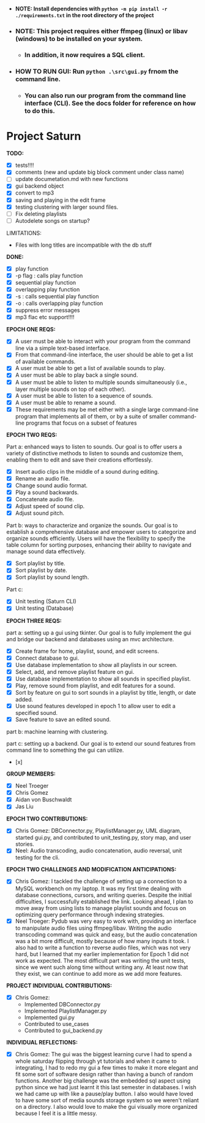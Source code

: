 - #### NOTE: Install dependencies with `python -m pip install -r ./requirements.txt` in the root directory of the project

- ### NOTE: This project requires either ffmpeg (linux) or libav (windows) to be installed on your system.
  - ### In addition, it now requires a SQL client.

- ### HOW TO RUN GUI: Run `python .\src\gui.py` frnom the command line.
  - ### You can also run our program from the command line interface (CLI). See the docs folder for reference on how to do this.  

# Project Saturn

**TODO:**

- [x] tests!!!!
- [x] comments (new and update big block comment under class name)
- [ ] update documetation.md with new functions
- [x] gui backend object
- [x] convert to mp3
- [x] saving and playing in the edit frame
- [x] testing clustering with larger sound files.
- [ ] Fix deleting playlists
- [ ] Autodelete songs on startup?

LIMITATIONS:
- Files with long titles are incompatible with the db stuff

**DONE:**

- [x] play function
- [x] -p flag : calls play function
- [x] sequential play function
- [x] overlapping play function
- [x] -s : calls sequential play function
- [x] -o : calls overlapping play function
- [x] suppress error messages
- [x] mp3 flac etc support!!!!

**EPOCH ONE REQS:**

- [x] A user must be able to interact with your program from the command line via a simple text-based interface.
- [x] From that command-line interface, the user should be able to get a list of available commands.
- [x] A user must be able to get a list of available sounds to play.
- [x] A user must be able to play back a single sound.
- [x] A user must be able to listen to multiple sounds simultaneously (i.e., layer multiple sounds on top of each other).
- [x] A user must be able to listen to a sequence of sounds.
- [x] A user must be able to rename a sound.
- [x] These requirements may be met either with a single large command-line program that implements all of them, or by a suite of smaller command-line programs that focus on a subset of features

**EPOCH TWO REQS:**

Part a: enhanced ways to listen to sounds.
Our goal is to offer users a variety of distinctive methods to listen to sounds and customize them, enabling them to edit and save their creations effortlessly.

- [x] Insert audio clips in the middle of a sound during editing.
- [x] Rename an audio file.
- [x] Change sound audio format.
- [x] Play a sound backwards.
- [x] Concatenate audio file.
- [x] Adjust speed of sound clip.
- [x] Adjust sound pitch.

Part b: ways to characterize and organize the sounds.
Our goal is to establish a comprehensive database and empower users to categorize and organize sounds efficiently. Users will have the flexibility to specify the table column for sorting purposes, enhancing their ability to navigate and manage sound data effectively.

- [x] Sort playlist by title.
- [x] Sort playlist by date.
- [x] Sort playlist by sound length.

Part c:

- [x] Unit testing (Saturn CLI)
- [x] Unit testing (Database)

**EPOCH THREE REQS:**

part a: setting up a gui using tkinter.
Our goal is to fully implement the gui and bridge our backend and databases using an mvc architecture.
- [x] Create frame for home, playlist, sound, and edit screens.
- [x] Connect database to gui.
- [x] Use database implementation to show all playlists in our screen.
- [x] Select, add, and remove playlist feature on gui.
- [x] Use database implementation to show all sounds in specified playlist.
- [x] Play, remove sound from playlist, and edit features for a sound.
- [x] Sort by feature on gui to sort sounds in a playlist by title, length, or date added.
- [x] Use sound features developed in epoch 1 to allow user to edit a specified sound.
- [x] Save feature to save an edited sound.

part b: machine learning with clustering.

part c: setting up a backend.
Our goal is to extend our sound features from command line to something the gui can utilize.
- [x]


**GROUP MEMBERS:**

- [x] Neel Troeger
- [x] Chris Gomez
- [x] Aidan von Buschwaldt
- [x] Jas Liu

**EPOCH TWO CONTRIBUTIONS:**

- [x] Chris Gomez: DBConnector.py, PlaylistManager.py, UML diagram, started gui.py, and contributed to unit_testing.py, story map, and user stories.
- [x] Neel: Audio transcoding, audio concatenation, audio reversal, unit testing for the cli.

**EPOCH TWO CHALLENGES AND MODIFICATION ANTICIPATIONS:**

- [x] Chris Gomez: I tackled the challenge of setting up a connection to a MySQL workbench on my laptop. It was my first time dealing with database connections, cursors, and writing queries. Despite the initial difficulties, I successfully established the link. Looking ahead, I plan to move away from using lists to manage playlist sounds and focus on optimizing query performance through indexing strategies.
- [x] Neel Troeger: Pydub was very easy to work with, providing an interface to manipulate audio files using ffmpeg/libav. Writing the audio transcoding command was quick and easy, but the audio concatenation was a bit more difficult, mostly because of how many inputs it took. I also had to write a function to reverse audio files, which was not very hard, but I learned that my earlier implementation for Epoch 1 did not work as expected. The most difficult part was writing the unit tests, since we went such along time without writing any. At least now that they exist, we can continue to add more as we add more features. 

**PROJECT INDIVIDUAL CONTRIBUTIONS:**

- [x] Chris Gomez: 
    - Implemented DBConnector.py
    - Implemented PlaylistManager.py
    - Implemented gui.py
    - Contributed to use_cases
    - Contributed to gui_backend.py

**INDIVIDUAL REFLECTIONS:**

- [x] Chris Gomez: The gui was the biggest learning curve I had to spend a whole saturday flipping through yt tutorials and when it came to integrating, I had to redo my gui a few times to make it more elegant and fit some sort of software design rather than having a bunch of random functions. Another big challenge was the embedded sql aspect using python since we had just learnt it this last semester in databases. I wish we had came up with like a pause/play button. I also would have loved to have some sort of media sounds storage system so we weren't reliant on a directory. I also would love to make the gui visually more organized because I feel it is a little messy. 